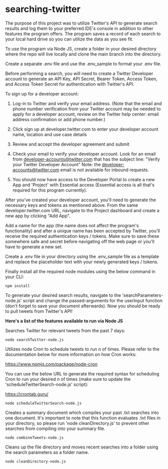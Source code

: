 # searching-twitter
The purpose of this project was to utilize Twitter's API to generate search results and log them to your preferred IDE's console in addition to other features the program offers. The program saves a record of each search to your local hard drive so you can utilize the data as you see fit.

To use the program via Node JS, create a folder in your desired directory where the repo will live locally and clone the main branch into the directory.

Create a separate .env file and use the .env_sample to format your .env file.

Before performing a search, you will need to create a Twitter Developer account to generate an API Key, API Secret, Bearer Token, Access Token, and Access Token Secret for authentication with Twitter's API.

To sign up for a developer account:

1) Log-in to Twitter and verify your email address. (Note that the email and phone number verification from your Twitter account may be needed to apply for a developer account, review on the Twitter help center: email address confirmation or add phone number.)

2) Click sign up at developer.twitter.com to enter your developer account name, location and use case details

3) Review and accept the developer agreement and submit

4) Check your email to verify your developer account. Look for an email from developer-accounts@twitter.com that has the subject line: "Verify your Twitter Developer Account" Note: the developer-accounts@twitter.com email is not available for inbound requests.

5) You should now have access to the Developer Portal to create a new App and 'Project' with Essential access (Essential access is all that's required for this program currently).

After you've created your developer account, you'll need to generate the necessary keys and tokens as mentioned above. From the same developer.twitter.com URL, navigate to the Project dashboard and create a new app by clicking "Add App". 

Add a name for the app (the name does not affect the program's functionality) and after a unique name has been accepted by Twitter, you'll receive the required authentication keys / tokens. Make sure to save these somewhere safe and secret before navigating off the web page or you'll have to generate a new set. 

Create a .env file in your directory using the .env_sample file as a template and replace the placeholder text with your newly generated keys / tokens.

Finally install all the required node modules using the below command in your CLI: 
```
npm install
```

To generate your desired search results, navigate to the 'searchParameters-node.js' script and change the passed-arguments for the userInput function (don't forget to save your document afterwards). Now you should be ready to pull tweets from Twitter's API!

**Here's a list of the features available to run via Node JS**

Searches Twitter for relevant tweets from the past 7 days:
```
node searchTwitter-node.js
```

Utilizes node Cron to schedule tweets to run _n_ of times. Please refer to the documentation below for more information on how Cron works:

https://www.npmjs.com/package/node-cron

You can use the below URL to generate the required syntax for scheduling Cron to run your desired _n_ of times (make sure to update the 'scheduleTwitterSearch-node.js' script): 

https://crontab.guru/

```
node scheduleTwitterSearch-node.js
```

Creates a summary document which compiles your past .txt searches into one document. It's important to note that this function evaluates .txt files in your directory, so please run 'node cleanDirectory.js' to prevent other searches from compiling into your summary file.
```
node combineTweets-node.js
```

Cleans up the file directory and moves recent searches into a folder using the search parameters as a folder name.
```
node cleanDirectory-node.js
```
